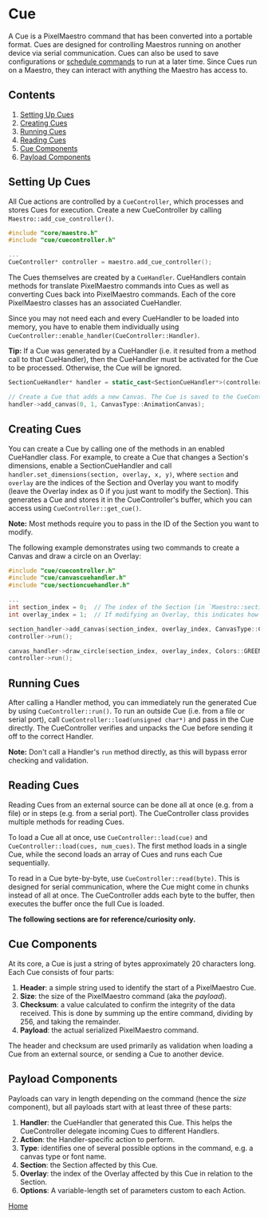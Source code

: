 # Cue
A Cue is a PixelMaestro command that has been converted into a portable format. Cues are designed for controlling Maestros running on another device via serial communication. Cues can also be used to save configurations or [schedule commands](show.md) to run at a later time. Since Cues run on a Maestro, they can interact with anything the Maestro has access to.

## Contents
1. [Setting Up Cues](#setting-up-cues)
2. [Creating Cues](#creating-cues)
3. [Running Cues](#running-cues)
4. [Reading Cues](#reading-cues)
5. [Cue Components](#cue-components)
6. [Payload Components](#payload-components)

## Setting Up Cues
All Cue actions are controlled by a `CueController`, which processes and stores Cues for execution. Create a new CueController by calling `Maestro::add_cue_controller()`.

```c++
#include "core/maestro.h"
#include "cue/cuecontroller.h"

...
CueController* controller = maestro.add_cue_controller();
```

The Cues themselves are created by a `CueHandler`. CueHandlers contain methods for translate PixelMaestro commands into Cues as well as converting Cues back into PixelMaestro commands. Each of the core PixelMaestro classes has an associated CueHandler.

Since you may not need each and every CueHandler to be loaded into memory, you have to enable them individually using `CueController::enable_handler(CueController::Handler)`.

**Tip:** If a Cue was generated by a CueHandler (i.e. it resulted from a method call to that CueHandler), then the CueHandler must be activated for the Cue to be processed. Otherwise, the Cue will be ignored.

```c++
SectionCueHandler* handler = static_cast<SectionCueHandler*>(controller->enable_handler(CueController::Handler::SectionHandler));

// Create a Cue that adds a new Canvas. The Cue is saved to the CueController.
handler->add_canvas(0, 1, CanvasType::AnimationCanvas);
```

## Creating Cues
You can create a Cue by calling one of the methods in an enabled CueHandler class. For example, to create a Cue that changes a Section's dimensions, enable a SectionCueHandler and call `handler.set_dimensions(section, overlay, x, y)`, where `section` and `overlay` are the indices of the Section and Overlay you want to modify (leave the Overlay index as 0 if you just want to modify the Section). This generates a Cue and stores it in the CueController's buffer, which you can access using `CueController::get_cue()`.

**Note:** Most methods require you to pass in the ID of the Section you want to modify.

The following example demonstrates using two commands to create a Canvas and draw a circle on an Overlay:
```c++
#include "cue/cuecontroller.h"
#include "cue/canvascuehandler.h"
#include "cue/sectioncuehandler.h"

...
int section_index = 0;	// The index of the Section (in `Maestro::sections_`). This is required for almost all Cues.
int overlay_index = 1;	// If modifying an Overlay, this indicates how far down the Overlay is. For example, an index of 1 affects the Section's Overlay, while an index of 2 affects the Overlay's Overlay.

section_handler->add_canvas(section_index, overlay_index, CanvasType::ColorCanvas);
controller->run();

canvas_handler->draw_circle(section_index, overlay_index, Colors::GREEN, 5, 5, 2, true);
controller->run();
```

## Running Cues
After calling a Handler method, you can immediately run the generated Cue by using `CueController::run()`. To run an outside Cue (i.e. from a file or serial port), call `CueController::load(unsigned char*)` and pass in the Cue directly. The CueController verifies and unpacks the Cue before sending it off to the correct Handler.

**Note:** Don't call a Handler's `run` method directly, as this will bypass error checking and validation.

## Reading Cues
Reading Cues from an external source can be done all at once (e.g. from a file) or in steps (e.g. from a serial port). The CueController class provides multiple methods for reading Cues.

To load a Cue all at once, use `CueController::load(cue)` and `CueController::load(cues, num_cues)`. The first method loads in a single Cue, while the second loads an array of Cues and runs each Cue sequentially.

To read in a Cue byte-by-byte, use `CueController::read(byte)`. This is designed for serial communication, where the Cue might come in chunks instead of all at once. The CueController adds each byte to the buffer, then executes the buffer once the full Cue is loaded.

**The following sections are for reference/curiosity only.**

## Cue Components
At its core, a Cue is just a string of bytes approximately 20 characters long. Each Cue consists of four parts:

1. **Header**: a simple string used to identify the start of a PixelMaestro Cue.
2. **Size**: the size of the PixelMaestro command (aka the _payload_).
3. **Checksum**: a value calculated to confirm the integrity of the data received. This is done by summing up the entire command, dividing by 256, and taking the remainder.
4. **Payload**: the actual serialized PixelMaestro command.

The header and checksum are used primarily as validation when loading a Cue from an external source, or sending a Cue to another device.

## Payload Components
Payloads can vary in length depending on the command (hence the _size_ component), but all payloads start with at least three of these parts:

1. **Handler**: the CueHandler that generated this Cue. This helps the CueController delegate incoming Cues to different Handlers.
2. **Action**: the Handler-specific action to perform.
3. **Type**: identifies one of several possible options in the command, e.g. a canvas type or font name.
4. **Section**: the Section affected by this Cue.
4. **Overlay**: the index of the Overlay affected by this Cue in relation to the Section.
5. **Options**: A variable-length set of parameters custom to each Action.

[Home](README.md)
